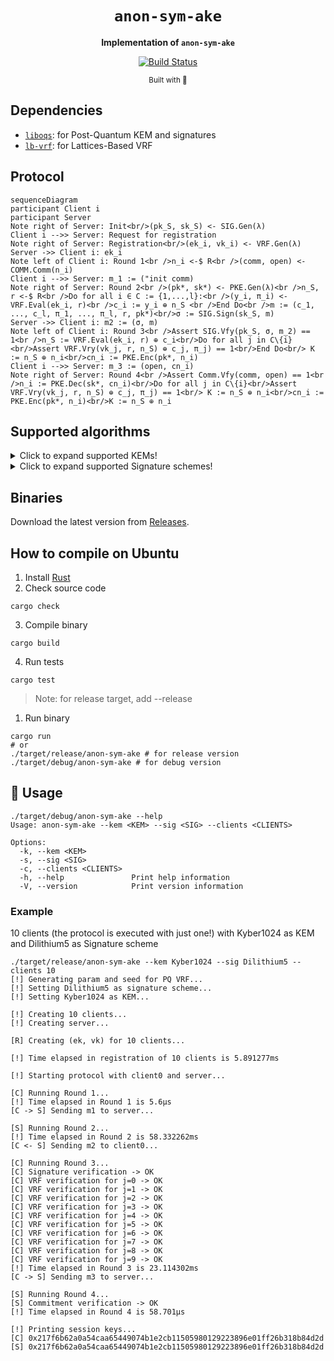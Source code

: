 <div align="center">

  <h1><code>anon-sym-ake</code></h1>

  <strong>Implementation of `anon-sym-ake`</strong>

  <p>
    <a href="https://github.com/jiep/anon-sym-ake/actions"><img src="https://github.com/jiep/anon-sym-ake/actions/workflows/rust.yml/badge.svg" alt="Build Status" /></a>
  </p>

  <sub>Built with 🦀</sub>
</div>

## Dependencies

* [`liboqs`](https://github.com/open-quantum-safe/liboqs-rust): for Post-Quantum KEM and signatures
* [`lb-vrf`](https://github.com/zhenfeizhang/lb-vrf): for Lattices-Based VRF

## Protocol

```mermaid
sequenceDiagram
participant Client i
participant Server
Note right of Server: Init<br/>(pk_S, sk_S) <- SIG.Gen(λ)
Client i -->> Server: Request for registration
Note right of Server: Registration<br/>(ek_i, vk_i) <- VRF.Gen(λ)
Server ->> Client i: ek_i
Note left of Client i: Round 1<br />n_i <-$ R<br />(comm, open) <- COMM.Comm(n_i)
Client i -->> Server: m_1 := ("init comm)
Note right of Server: Round 2<br />(pk*, sk*) <- PKE.Gen(λ)<br />n_S, r <-$ R<br />Do for all i ∈ C := {1,...,l}:<br />(y_i, π_i) <- VRF.Eval(ek_i, r)<br />c_i := y_i ⊕ n_S <br />End Do<br />m := (c_1, ..., c_l, π_1, ..., π_l, r, pk*)<br/>σ := SIG.Sign(sk_S, m)
Server ->> Client i: m2 := (σ, m)
Note left of Client i: Round 3<br />Assert SIG.Vfy(pk_S, σ, m_2) == 1<br />n_S := VRF.Eval(ek_i, r) ⊕ c_i<br/>Do for all j in C\{i}<br/>Assert VRF.Vry(vk_j, r, n_S) ⊕ c_j, π_j) == 1<br/>End Do<br/> K := n_S ⊕ n_i<br/>cn_i := PKE.Enc(pk*, n_i) 
Client i -->> Server: m_3 := (open, cn_i)
Note right of Server: Round 4<br />Assert Comm.Vfy(comm, open) == 1<br />n_i := PKE.Dec(sk*, cn_i)<br/>Do for all j in C\{i}<br/>Assert VRF.Vry(vk_j, r, n_S) ⊕ c_j, π_j) == 1<br/> K := n_S ⊕ n_i<br/>cn_i := PKE.Enc(pk*, n_i)<br/>K := n_S ⊕ n_i
```

## Supported algorithms

<details>
  <summary>Click to expand supported KEMs!</summary>
  
    * Kyber512
    * Kyber512_90s
    * Kyber768
    * Kyber768_90s
    * Kyber1024
    * Kyber1024_90s
    
</details>

<details>
  <summary>Click to expand supported Signature schemes!</summary>
  
    * *Dilithium2 
    * *Dilithium3
    * *Dilithium5 
    * *Falcon512
    * *Falcon1024
    * SphincsHaraka128fRobust
    * SphincsHaraka128fSimple
    * SphincsHaraka128sRobust
    * SphincsHaraka128sSimple
    * SphincsHaraka192fRobust
    * SphincsHaraka192fSimple
    * SphincsHaraka192sRobust
    * SphincsHaraka192sSimple
    * SphincsHaraka256fRobust
    * SphincsHaraka256fSimple
    * SphincsHaraka256sRobust
    * SphincsHaraka256sSimple
    * SphincsSha256128fRobust
    * SphincsSha256128fSimple
    * SphincsSha256128sRobust
    * SphincsSha256128sSimple
    * SphincsSha256192fRobust
    * SphincsSha256192fSimple
    * SphincsSha256192sRobust
    * SphincsSha256192sSimple
    * SphincsSha256256fRobust
    * SphincsSha256256fSimple
    * SphincsSha256256sRobust
    * SphincsSha256256sSimple
    * SphincsShake256128fRobust
    * SphincsShake256128fSimple
    * SphincsShake256128sRobust
    * SphincsShake256128sSimple
    * SphincsShake256192fRobust
    * SphincsShake256192fSimple
    * SphincsShake256192sRobust
    * SphincsShake256192sSimple
    * SphincsShake256256fRobust
    * SphincsShake256256fSimple
    * SphincsShake256256sRobust
    * SphincsShake256256sSimple
    
</details>

## Binaries

Download the latest version from [Releases](https://github.com/jiep/anon-sym-ake/releases).

## How to compile on Ubuntu

1. Install [Rust](https://www.rust-lang.org/tools/install)
2. Check source code

```
cargo check
``` 

3. Compile binary

```
cargo build
``` 

4. Run tests

```
cargo test
```

> Note: for release target, add --release

1. Run binary

```
cargo run
# or
./target/release/anon-sym-ake # for release version
./target/debug/anon-sym-ake # for debug version
```

## 🚴 Usage

```
./target/debug/anon-sym-ake --help
Usage: anon-sym-ake --kem <KEM> --sig <SIG> --clients <CLIENTS>

Options:
  -k, --kem <KEM>          
  -s, --sig <SIG>          
  -c, --clients <CLIENTS>  
  -h, --help               Print help information
  -V, --version            Print version information
```

### Example

10 clients (the protocol is executed with just one!) with Kyber1024 as KEM and Dilithium5 as Signature scheme

```
./target/release/anon-sym-ake --kem Kyber1024 --sig Dilithium5 --clients 10
[!] Generating param and seed for PQ VRF...
[!] Setting Dilithium5 as signature scheme...
[!] Setting Kyber1024 as KEM...

[!] Creating 10 clients...
[!] Creating server...

[R] Creating (ek, vk) for 10 clients...

[!] Time elapsed in registration of 10 clients is 5.891277ms

[!] Starting protocol with client0 and server...

[C] Running Round 1...
[!] Time elapsed in Round 1 is 5.6µs
[C -> S] Sending m1 to server...

[S] Running Round 2...
[!] Time elapsed in Round 2 is 58.332262ms
[C <- S] Sending m2 to client0...

[C] Running Round 3...
[C] Signature verification -> OK
[C] VRF verification for j=0 -> OK
[C] VRF verification for j=1 -> OK
[C] VRF verification for j=2 -> OK
[C] VRF verification for j=3 -> OK
[C] VRF verification for j=4 -> OK
[C] VRF verification for j=5 -> OK
[C] VRF verification for j=6 -> OK
[C] VRF verification for j=7 -> OK
[C] VRF verification for j=8 -> OK
[C] VRF verification for j=9 -> OK
[!] Time elapsed in Round 3 is 23.114302ms
[C -> S] Sending m3 to server...

[S] Running Round 4...
[S] Commitment verification -> OK
[!] Time elapsed in Round 4 is 58.701µs

[!] Printing session keys...
[C] 0x217f6b62a0a54caa65449074b1e2cb11505980129223896e01ff26b318b84d2d
[S] 0x217f6b62a0a54caa65449074b1e2cb11505980129223896e01ff26b318b84d2d
```